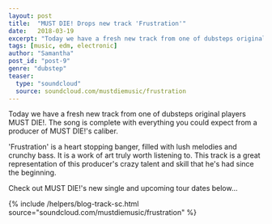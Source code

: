 ```yaml
---
layout: post
title:  "MUST DIE! Drops new track 'Frustration'"
date:   2018-03-19
excerpt: "Today we have a fresh new track from one of dubsteps original players MUST DIE!. "
tags: [music, edm, electronic]
author: "Samantha"
post_id: "post-9"
genre: "dubstep"
teaser:
  type: "soundcloud"
  source: soundcloud.com/mustdiemusic/frustration
---
```

Today we have a fresh new track from one of dubsteps original players MUST DIE!. The song is complete with everything you could expect from a producer of MUST DIE!'s caliber.

'Frustration' is a heart stopping banger, filled with lush melodies and crunchy bass. It is a work of art truly worth listening to. This track is a great representation of this producer's crazy talent and skill that he's had since the beginning.

Check out MUST DIE!'s new single and upcoming tour dates below...


{% include /helpers/blog-track-sc.html source="soundcloud.com/mustdiemusic/frustration" %}
